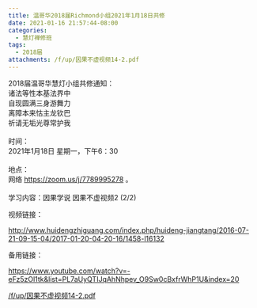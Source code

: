 ```yaml
---
title: 温哥华2018届Richmond小组2021年1月18日共修
date: 2021-01-16 21:57:44-08:00
categories:
  - 慧灯禅修班
tags:
  - 2018届
attachments: /f/up/因果不虚视频14-2.pdf
---
```

2018届温哥华慧灯小组共修通知：\
诸法等性本基法界中\
自现圆满三身游舞力\
离障本来怙主龙钦巴\
祈请无垢光尊常护我\
\
时间：\
2021年1月18日 星期一，下午6：30\
\
地点：\
网络 <https://zoom.us/j/7789995278> 。\
\
学习内容：因果学说 因果不虚视频2 (2/2)

视频链接：
<!--StartFragment-->

<http://www.huidengzhiguang.com/index.php/huideng-jiangtang/2016-07-21-09-15-04/2017-01-20-04-20-16/1458-l16132>

<!--EndFragment-->

备用链接：

<!--StartFragment-->

<https://www.youtube.com/watch?v=-eFz5zOl1tk&list=PL7aUyQTIJqAhNhpev_O9Sw0cBxfrWhP1U&index=20>

[/f/up/因果不虚视频14-2.pdf](https://s3.ap-northeast-1.wasabisys.com/hdcx/hdv/f/up/因果不虚视频14-2.pdf)
